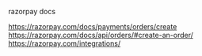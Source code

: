 razorpay docs

https://razorpay.com/docs/payments/orders/create
https://razorpay.com/docs/api/orders/#create-an-order/
https://razorpay.com/integrations/

